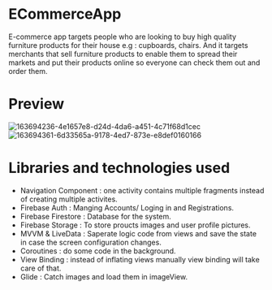 # ECommerceApp
E-commerce app targets people who are looking to buy high quality furniture products for their house e.g : cupboards, chairs. And it targets merchants that sell furniture products to enable them to spread their markets and put their products online so everyone can check them out and order them.

# Preview 
![163694236-4e1657e8-d24d-4da6-a451-4c71f68d1cec](https://github.com/Nadineislam/ECommerceApp/assets/96357226/2f16c32b-2963-4be1-a29d-6c6e5f0a825e)
![163694361-6d33565a-9178-4ed7-873e-e8def0160166](https://github.com/Nadineislam/ECommerceApp/assets/96357226/750b3a40-2e84-4bab-8759-1d8f667fd8b9)


# Libraries and technologies used
* Navigation Component : one activity contains multiple fragments instead of creating multiple activites. <br />
* Firebase Auth : Manging Accounts/ Loging in and Registrations. <br />
* Firebase Firestore : Database for the system. <br />
* Firebase Storage : To store proucts images and user profile pictures. <br />
* MVVM & LiveData : Saperate logic code from views and save the state in case the screen configuration changes. <br />
* Coroutines : do some code in the background. <br />
* View Binding : instead of inflating views manually view binding will take care of that. <br />
* Glide : Catch images and load them in imageView. <br />
